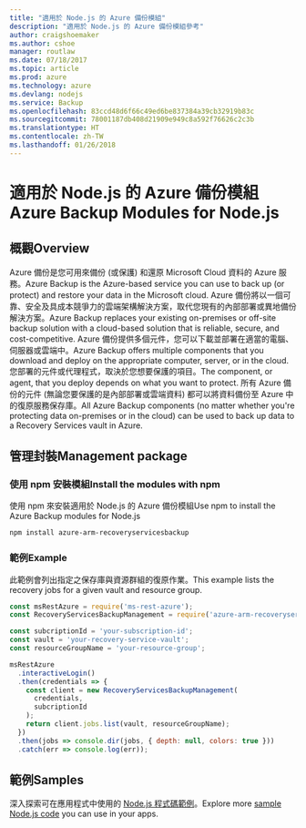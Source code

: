 ```yaml
---
title: "適用於 Node.js 的 Azure 備份模組"
description: "適用於 Node.js 的 Azure 備份模組參考"
author: craigshoemaker
ms.author: cshoe
manager: routlaw
ms.date: 07/18/2017
ms.topic: article
ms.prod: azure
ms.technology: azure
ms.devlang: nodejs
ms.service: Backup
ms.openlocfilehash: 83ccd48d6f66c49ed6be837384a39cb32919b83c
ms.sourcegitcommit: 78001187db408d21909e949c8a592f76626c2c3b
ms.translationtype: HT
ms.contentlocale: zh-TW
ms.lasthandoff: 01/26/2018
---
```

# <a name="azure-backup-modules-for-nodejs"></a><span data-ttu-id="58066-103">適用於 Node.js 的 Azure 備份模組</span><span class="sxs-lookup"><span data-stu-id="58066-103">Azure Backup Modules for Node.js</span></span>

## <a name="overview"></a><span data-ttu-id="58066-104">概觀</span><span class="sxs-lookup"><span data-stu-id="58066-104">Overview</span></span>

<span data-ttu-id="58066-105">Azure 備份是您可用來備份 (或保護) 和還原 Microsoft Cloud 資料的 Azure 服務。</span><span class="sxs-lookup"><span data-stu-id="58066-105">Azure Backup is the Azure-based service you can use to back up (or protect) and restore your data in the Microsoft cloud.</span></span> <span data-ttu-id="58066-106">Azure 備份將以一個可靠、安全及具成本競爭力的雲端架構解決方案，取代您現有的內部部署或異地備份解決方案。</span><span class="sxs-lookup"><span data-stu-id="58066-106">Azure Backup replaces your existing on-premises or off-site backup solution with a cloud-based solution that is reliable, secure, and cost-competitive.</span></span> <span data-ttu-id="58066-107">Azure 備份提供多個元件，您可以下載並部署在適當的電腦、伺服器或雲端中。</span><span class="sxs-lookup"><span data-stu-id="58066-107">Azure Backup offers multiple components that you download and deploy on the appropriate computer, server, or in the cloud.</span></span> <span data-ttu-id="58066-108">您部署的元件或代理程式，取決於您想要保護的項目。</span><span class="sxs-lookup"><span data-stu-id="58066-108">The component, or agent, that you deploy depends on what you want to protect.</span></span> <span data-ttu-id="58066-109">所有 Azure 備份的元件 (無論您要保護的是內部部署或雲端資料) 都可以將資料備份至 Azure 中的復原服務保存庫。</span><span class="sxs-lookup"><span data-stu-id="58066-109">All Azure Backup components (no matter whether you're protecting data on-premises or in the cloud) can be used to back up data to a Recovery Services vault in Azure.</span></span> 

## <a name="management-package"></a><span data-ttu-id="58066-110">管理封裝</span><span class="sxs-lookup"><span data-stu-id="58066-110">Management package</span></span>

### <a name="install-the-modules-with-npm"></a><span data-ttu-id="58066-111">使用 npm 安裝模組</span><span class="sxs-lookup"><span data-stu-id="58066-111">Install the modules with npm</span></span>

<span data-ttu-id="58066-112">使用 npm 來安裝適用於 Node.js 的 Azure 備份模組</span><span class="sxs-lookup"><span data-stu-id="58066-112">Use npm to install the Azure Backup modules for Node.js</span></span>

```bash
npm install azure-arm-recoveryservicesbackup
```

### <a name="example"></a><span data-ttu-id="58066-113">範例</span><span class="sxs-lookup"><span data-stu-id="58066-113">Example</span></span>

<span data-ttu-id="58066-114">此範例會列出指定之保存庫與資源群組的復原作業。</span><span class="sxs-lookup"><span data-stu-id="58066-114">This example lists the recovery jobs for a given vault and resource group.</span></span>

```javascript
const msRestAzure = require('ms-rest-azure');
const RecoveryServicesBackupManagement = require('azure-arm-recoveryservicesbackup');

const subcriptionId = 'your-subscription-id';
const vault = 'your-recovery-service-vault';
const resourceGroupName = 'your-resource-group';

msRestAzure
  .interactiveLogin()
  .then(credentials => {
    const client = new RecoveryServicesBackupManagement(
      credentials,
      subcriptionId
    );
    return client.jobs.list(vault, resourceGroupName);
  })
  .then(jobs => console.dir(jobs, { depth: null, colors: true }))
  .catch(err => console.log(err));
```

## <a name="samples"></a><span data-ttu-id="58066-115">範例</span><span class="sxs-lookup"><span data-stu-id="58066-115">Samples</span></span>

<span data-ttu-id="58066-116">深入探索可在應用程式中使用的 [Node.js 程式碼範例](https://azure.microsoft.com/resources/samples/?platform=nodejs)。</span><span class="sxs-lookup"><span data-stu-id="58066-116">Explore more [sample Node.js code](https://azure.microsoft.com/resources/samples/?platform=nodejs) you can use in your apps.</span></span>
